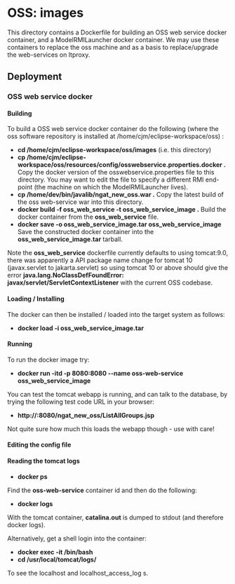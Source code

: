 # OSS: images
This directory contains a Dockerfile for building an OSS web service docker container, and a ModelRMILauncher docker container. We may use these containers to replace the oss machine and as a basis to replace/upgrade the web-services on ltproxy.

## Deployment

### OSS web service docker

#### Building

To build a OSS web service docker container do the following (where the oss software repository is installed at /home/cjm/eclipse-workspace/oss) :

* **cd /home/cjm/eclipse-workspace/oss/images** (i.e. this directory)
* **cp /home/cjm/eclipse-workspace/oss/resources/config/osswebservice.properties.docker .** Copy the docker version of the osswebservice.properties file to this directory. You may want to edit the file to specify a different RMI end-point (the machine on which the ModelRMILauncher lives).
* **cp /home/dev/bin/javalib/ngat_new_oss.war .** Copy the latest build of the oss web-service war into this directory.
* **docker build -f oss_web_service -t oss_web_service_image .** Build the docker container from the **oss_web_service** file.
* **docker save -o oss_web_service_image.tar oss_web_service_image** Save the constructed docker container into the **oss_web_service_image.tar** tarball.

Note the **oss_web_service** dockerfile currently defaults to using tomcat:9.0, there was apparently a API package name change for tomcat 10 (javax.servlet to jakarta.servlet) so using tomcat 10 or above should give the error **java.lang.NoClassDefFoundError: javax/servlet/ServletContextListener** with the current OSS codebase.

#### Loading / Installing

The docker can then be installed / loaded into the target system as follows:
* **docker load -i oss_web_service_image.tar**

#### Running

To run the docker image try:
* **docker run -itd -p 8080:8080 --name oss-web-service oss_web_service_image**

You can test the tomcat webapp is running, and can talk to the database, by trying the following test code URL in your browser:

* **http://<host>:8080/ngat_new_oss/ListAllGroups.jsp**

Not quite sure how much this loads the webapp though - use with care!

#### Editing the config file

#### Reading the tomcat logs

* **docker ps**

Find the **oss-web-service** container id and then do the following:

* **docker logs <container id>**

With the tomcat container, **catalina.out** is dumped to stdout (and therefore docker logs).

Alternatively, get a shell login into the container:

* **docker exec -it <container id> /bin/bash**
* **cd /usr/local/tomcat/logs/**

To see the localhost and localhost_access_log s.

